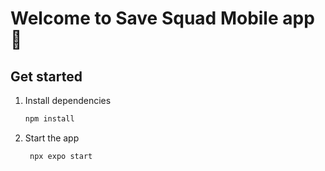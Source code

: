 # Welcome to Save Squad Mobile app 👋

## Get started

1. Install dependencies

   ```bash
   npm install
   ```

2. Start the app

   ```bash
    npx expo start
   ```